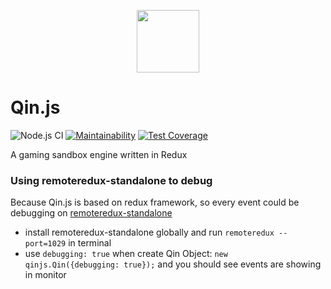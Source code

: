 <p align="center"><img height="100px" width="100px" src="https://raw.githubusercontent.com/TyrealGray/Qin.js/master/qin.png"></p>

# Qin.js
![Node.js CI](https://github.com/TyrealGray/Qin.js/workflows/Node.js%20CI/badge.svg?branch=master)
[![Maintainability](https://api.codeclimate.com/v1/badges/1821d05332d3649f6a02/maintainability)](https://codeclimate.com/github/TyrealGray/Qin.js/maintainability)
[![Test Coverage](https://api.codeclimate.com/v1/badges/1821d05332d3649f6a02/test_coverage)](https://codeclimate.com/github/TyrealGray/Qin.js/test_coverage)

A gaming sandbox engine written in Redux

### Using remoteredux-standalone to debug
Because Qin.js is based on redux framework, so every event could be debugging on [remoteredux-standalone](https://github.com/TyrealGray/remoteredux-standalone)
* install remoteredux-standalone globally and run `remoteredux --port=1029` in terminal
* use `debugging: true` when create Qin Object: `new qinjs.Qin({debugging: true});` and you should see events are showing in monitor 
